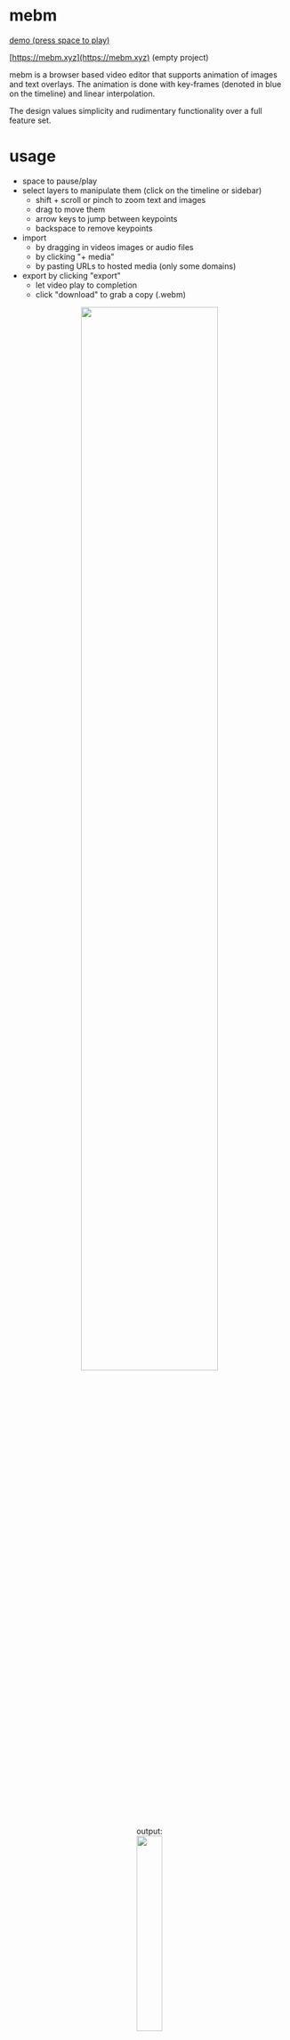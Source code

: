 # mebm

[demo (press space to play)](https://mebm.xyz/#https%3A%2F%2Fjott.live%2Fraw%2Ftest.json)

[https://mebm.xyz](https://mebm.xyz) (empty project)


mebm is a browser based video editor that supports animation of images and text overlays.
The animation is done with key-frames (denoted in blue on the timeline) and linear interpolation.

The design values simplicity and rudimentary functionality over a full feature set.

# usage

- space to pause/play
- select layers to manipulate them (click on the timeline or sidebar)
  - shift + scroll or pinch to zoom text and images
  - drag to move them
  - arrow keys to jump between keypoints
  - backspace to remove keypoints
- import
  - by dragging in videos images or audio files
  - by clicking "+ media"
  - by pasting URLs to hosted media (only some domains)
- export by clicking "export"
  - let video play to completion
  - click "download" to grab a copy (.webm)
  
<p align="center">
<img src="https://github.com/bwasti/mebm/blob/main/README_assets/usage.gif?raw=true" width="70%">
  <br>output:<br>
<img src="https://github.com/bwasti/mebm/blob/main/README_assets/result.gif?raw=true" width="30%">
</p>

# todo

- timeline
  - [ ] allow extending beyond current max time (medium)
  - [ ] split at play head (medium)
- file management
  - [ ] error on bad type (easy)
  - [ ] animated .gif support
- editing
  - [ ] menu for advanced settings per layer (easy)
  - [ ] element selection by click (medium)
  - [ ] undo (hard)
  - [ ] face tracking (medium)
  - [ ] opacity (easy)
  - [ ] rotation (medium)
- compatibility
  - [ ] chrome export bug workaround
  - [ ] mouseover preview safari fix
  - [ ] mobile touch events (partially done)
- code
  - [ ] refactor/simplify MoveableLayer this.frames
  - [ ] make video a MoveableLayer
  - [ ] compress video frames
  - [ ] investigate memory use warning on safari
  - [ ] cache render output for thumbnails
  - [ ] move height/width setting logic out of render loop
  - [ ] improve text scaling logic (avoid font size, use ctx.scale)

